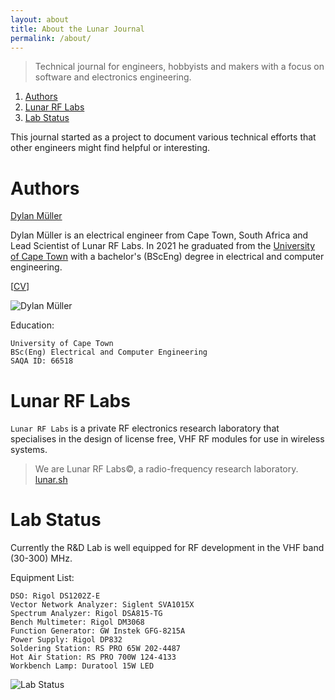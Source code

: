 ```yaml
---
layout: about
title: About the Lunar Journal
permalink: /about/
---
```


<meta name="robots" content="noindex">

> Technical journal for engineers, hobbyists and makers with a focus on
> software and electronics engineering. 

1. [Authors](#authors)
2. [Lunar RF Labs](#lunar-rf-labs)
3. [Lab Status](#lab-status)

This journal started as a project to document various technical efforts that
other engineers might find helpful or interesting.

# Authors

[Dylan Müller](https://www.linkedin.com/in/dylanmuller/)

Dylan Müller is an electrical engineer from Cape Town, South Africa
and Lead Scientist of Lunar RF Labs. In 2021 he graduated from the
[University of Cape Town](https://www.uct.ac.za/)
with a bachelor's (BScEng) degree in electrical and computer engineering.

[[CV](https://lunarjournal.github.io/data/CV.pdf)]

![Dylan Müller](https://lunarjournal.github.io/images/personal/me_bw.jpeg)

Education:

```
University of Cape Town
BSc(Eng) Electrical and Computer Engineering
SAQA ID: 66518
```

# Lunar RF Labs

`Lunar RF Labs` is a private RF electronics research laboratory that
specialises in the design of license free, VHF RF modules for use
in wireless systems. 

> We are Lunar RF Labs©, a radio-frequency research laboratory. <br>
[lunar.sh](https://lunar.sh)

# Lab Status

Currently the R&D Lab is well equipped for RF development in the VHF band (30-300) MHz.

Equipment List:

```
DSO: Rigol DS1202Z-E
Vector Network Analyzer: Siglent SVA1015X
Spectrum Analyzer: Rigol DSA815-TG
Bench Multimeter: Rigol DM3068
Function Generator: GW Instek GFG-8215A
Power Supply: Rigol DP832
Soldering Station: RS PRO 65W 202-4487
Hot Air Station: RS PRO 700W 124-4133
Workbench Lamp: Duratool 15W LED
```

![Lab Status](https://lunarjournal.github.io/images/personal/lab_latest.JPG)
